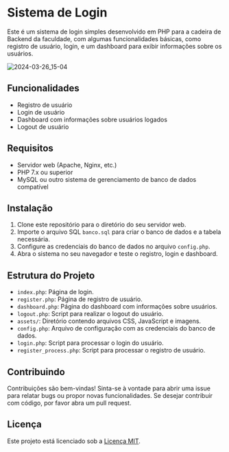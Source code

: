 # Sistema de Login

Este é um sistema de login simples desenvolvido em PHP para a cadeira de Backend da faculdade, com algumas funcionalidades básicas, como registro de usuário, login, e um dashboard para exibir informações sobre os usuários.

![2024-03-26_15-04](https://github.com/jonathan-laco/loginfacul/assets/39104938/bc9008a5-adc5-4a6d-b8da-9586e6f18146)
## Funcionalidades

- Registro de usuário
- Login de usuário
- Dashboard com informações sobre usuários logados
- Logout de usuário

## Requisitos

- Servidor web (Apache, Nginx, etc.)
- PHP 7.x ou superior
- MySQL ou outro sistema de gerenciamento de banco de dados compatível

## Instalação

1. Clone este repositório para o diretório do seu servidor web.
2. Importe o arquivo SQL `banco.sql` para criar o banco de dados e a tabela necessária.
3. Configure as credenciais do banco de dados no arquivo `config.php`.
4. Abra o sistema no seu navegador e teste o registro, login e dashboard.

## Estrutura do Projeto

- `index.php`: Página de login.
- `register.php`: Página de registro de usuário.
- `dashboard.php`: Página do dashboard com informações sobre usuários.
- `logout.php`: Script para realizar o logout do usuário.
- `assets/`: Diretório contendo arquivos CSS, JavaScript e imagens.
- `config.php`: Arquivo de configuração com as credenciais do banco de dados.
- `login.php`: Script para processar o login do usuário.
- `register_process.php`: Script para processar o registro de usuário.

## Contribuindo

Contribuições são bem-vindas! Sinta-se à vontade para abrir uma issue para relatar bugs ou propor novas funcionalidades. Se desejar contribuir com código, por favor abra um pull request.

## Licença

Este projeto está licenciado sob a [Licença MIT](LICENSE).
